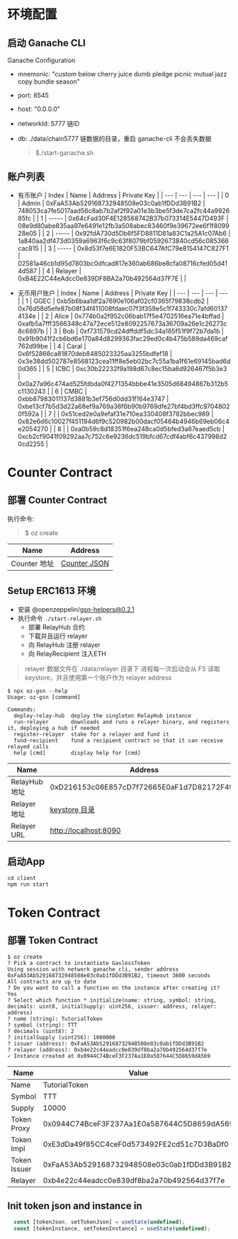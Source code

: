 # 环境配置
## 启动 Ganache CLI
Ganache Configuration

- mnemonic: "custom below cherry juice dumb pledge picnic mutual jazz copy bundle season"
- port: 8545 
- host: "0.0.0.0" 
- networkId: 5777      链ID
- db: ./data/chain5777 链数据的目录，重启 ganache-cli 不会丢失数据

  >  $./start-ganache.sh

## 账户列表
- 有币账户
| Index | Name | Address | Private Key |
| --- | --- | --- | --- |
| 0 | Admin | 0xFaA53Ab529168732948508e03c0ab1fDDd3B91B2 | 748053ca7fe5017aad56c8ab7b2af2f92a01e3b3be5f3de7ca2fc44a992685fc |
| 1 | ----- | 0x64cFad30F4E128568742B37b073314E5447D493F | 08e9d80abe835aa97e6491e12fb3a508abec83460f9e39672ee6f1f809928e05 |
| 2 | ----- | 0x92fdA730d5Db6f5FD8811D81a83C1a25A1c07Ab6 | 1a840aa2df473d0359a6963f6c9c63f8079bf0592673840cd56c085366cac815 |
| 3 | ----- | 0x8d53f7e6E1820F53BC647AfC79e8154147C827F1 | 02581a46cb1d95d7803bc0dfcad817e360ab686be8cfa08716cfed05d414d587 |
| 4 | Relayer | 0xB4E22C44eAdcc0e839DF8BA2a70b492564d37F7E | |

- 无币用户账户
| Index | Name | Address | Private Key |
| --- | --- | --- | --- |
| 1 | GGEC  | 0xb5b6baa1df2a7690e106af02cf0365f79838cdb2 | 0x76d58d5efe87b08f34f411008fdaec07f3f359e5c1f743330c7afd601374134e |
| 2 | Alice | 0x774b0a2f952c06bab17f5e4702516ea71e4bffad | 0xafb5a7fff3566348c47a72ece512e8092257673a36709a26e1c26273c8c6897b |
| 3 | Bob   | 0xf731579cd24dffddf5dc34a185f51f9f72b7da1b | 0x91b9041f2cb6bd6e170a84d8299363fac29ed0c4b475b589da469caf762d99be |
| 4 | Caral | 0x6f52868ca81870deb8485023325aa3255bdfef18 | 0x3e38dd502787e8568123cea11ff8e5eb02bc7c55a1ba1f61e69145bad6d0d365 |
| 5 | ICBC  | 0xc30b22232f9a198d67c8ec15ba6d926467f5b3e3 | 0x0a27a96c474ad525fdbda0f4271354bbbe41e3505d68494867b312b5c1130243 |
| 6 | CMBC  | 0xbb87983011137d3881b3ef756d0dd31f164e3747 | 0xbe13cf7b5d3d22a68ef9a769a36f6b90b9769dfe27bf4bd3ffc97048020f592a |
| 7 |  | 0x51ced2e0a9efaf31e710ea330408f3782bbec989 | 0x82e6d6c10027f451194d6f9c520982b00dacf05464b4946b69eb06c4e2054270 |
| 8 |  | 0xa0b59c8d18351f6ea248ca0d5bfed3a67eaed5cb | 0xcb2cf9041f09292aa7c752c6e9236dc519bfcd67cdf4abf6c437998d20cd2255 |


# Counter Contract
## 部署 Counter Contract
执行命令:
> $ oz create 

| Name | Address |
| --- | --- |
| Counter 地址 | [Counter JSON](./build/contracts/Counter.json) | 

## Setup ERC1613 环境
- 安装 @openzeppelin/gsn-helpers@0.2.1
- 执行命令 `./start-relayer.sh`
  - 部署 RelayHub 合约
  - 下载并且运行 relayer 
  - 向 RelayHub 注册 relayer
  - 向 RelayRecipient 注入ETH

> relayer 数据文件在 ./data/relayer 目录下 进程每一次启动会从 FS 读取 keystore，并且使用第一个账户作为 relayer address

  ```
  $ npx oz-gsn --help
  Usage: oz-gsn [command]

  Commands:
    deploy-relay-hub  deploy the singleton RelayHub instance
    run-relayer       downloads and runs a relayer binary, and registers it, deploying a hub if needed
    register-relayer  stake for a relayer and fund it
    fund-recipient    fund a recipient contract so that it can receive relayed calls
    help [cmd]        display help for [cmd]
  ```

| Name | Address |
| --- | --- |
| RelayHub 地址 | 0xD216153c06E857cD7f72665E0aF1d7D82172F494 | 
| Relayer 地址 | [keystore 目录](./data/relayer/keystore) | 
| Relayer URL | [http://localhost:8090](http://localhost:8090) |

## 启动App
  ```
  cd client
  npm run start
  ```
# Token Contract
## 部署 Token Contract
  ```
  $ oz create
  ? Pick a contract to instantiate GaslessToken
  Using session with network ganache_cli, sender address 0xFaA53Ab529168732948508e03c0ab1fDDd3B91B2, timeout 3600 seconds
  All contracts are up to date
  ? Do you want to call a function on the instance after creating it? Yes
  ? Select which function * initialize(name: string, symbol: string, decimals: uint8, initialSupply: uint256, issuer: address, relayer: address)
  ? name (string): TutorialToken
  ? symbol (string): TTT
  ? decimals (uint8): 2
  ? initialSupply (uint256): 1000000
  ? issuer (address): 0xFaA53Ab529168732948508e03c0ab1fDDd3B91B2
  ? relayer (address): 0xb4e22c44eadcc0e839df8ba2a70b492564d37f7e
  ✓ Instance created at 0x0944C74BceF3F237Aa1E0a587644C5D8659dA569
  ```

| Name | Value |
| --- | --- |
| Name         | TutorialToken |
| Symbol       | TTT |
| Supply       | 10000 |
| Token Proxy  | 0x0944C74BceF3F237Aa1E0a587644C5D8659dA569 |
| Token Impl   | 0xE3dDa49f85CC4ceF0d573492FE2cd51c7D3BaDf0 |
| Token Issuer | 0xFaA53Ab529168732948508e03c0ab1fDDd3B91B2 |
| Relayer      | 0xb4e22c44eadcc0e839df8ba2a70b492564d37f7e |

## Init token json and instance in <App>
```javascript
  const [tokenJson, setTokenJson] = useState(undefined);
  const [tokenInstance, setTokenInstance] = useState(undefined);
```
